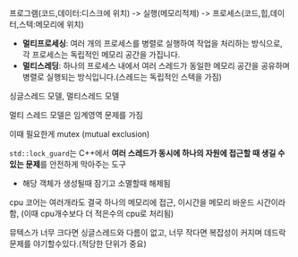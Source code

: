 프로그램(코드,데이터:디스크에 위치) -> 실행(메모리적제) 
-> 프로세스(코드,힙,데이터,스텍:메모리에 위치)

- **멀티프로세싱**: 여러 개의 프로세스를 병렬로 실행하여 작업을 처리하는 방식으로, 각 프로세스는 독립적인 메모리 공간을 가집니다.
- **멀티스레딩**: 하나의 프로세스 내에서 여러 스레드가 동일한 메모리 공간을 공유하며 병렬로 실행되는 방식입니다.(스레드는 독립적인 스텍을 가짐)


싱글스레드 모델, 멀티스레드 모델

멀티 스레드 모델은 임계영역 문제를 가짐

이때 필요한게 mutex (mutual exclusion)


`std::lock_guard`는 C++에서 **여러 스레드가 동시에 하나의 자원에 접근할 때 생길 수 있는 문제**를 안전하게 막아주는 도구 
- 해당 객체가 생성될때 잠기고 소멸할때 해제됨

cpu 코어는 여러개라도 결국 하나의 메모리에 접근, 이시간을 메모리 바운드 시간이라함, (이때 cpu개수보다 더 적은수의 cpu로 처리됨)

뮤텍스가 너무 크다면 싱글스레드와 다름이 없고, 너무 작다면 복잡성이 커지며 데드락 문제를 야기할수있다.(적당한 단위가 중요)


